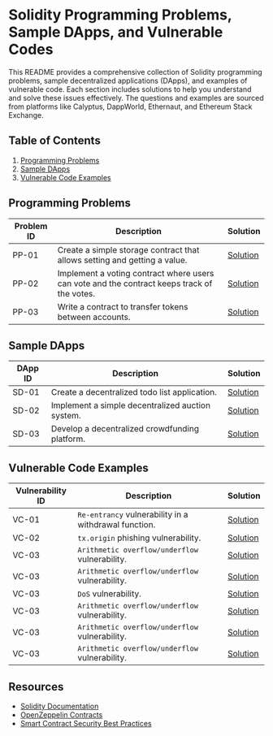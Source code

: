 # Solidity Programming Problems, Sample DApps, and Vulnerable Codes

This README provides a comprehensive collection of Solidity programming problems, sample decentralized applications (DApps), and examples of vulnerable code. Each section includes solutions to help you understand and solve these issues effectively. The questions and examples are sourced from platforms like Calyptus, DappWorld, Ethernaut, and Ethereum Stack Exchange.

## Table of Contents

1. [Programming Problems](#programming-problems)
2. [Sample DApps](#sample-dapps)
3. [Vulnerable Code Examples](#vulnerable-code-examples)

## Programming Problems

| Problem ID | Description | Solution |
|------------|-------------|----------|
| PP-01      | Create a simple storage contract that allows setting and getting a value. | [Solution](#simple-storage-contract) |
| PP-02      | Implement a voting contract where users can vote and the contract keeps track of the votes. | [Solution](#voting-contract) |
| PP-03      | Write a contract to transfer tokens between accounts. | [Solution](#token-transfer-contract) |


## Sample DApps

| DApp ID | Description | Solution |
|---------|-------------|----------|
| SD-01   | Create a decentralized todo list application. | [Solution](#todo-list-dapp) |
| SD-02   | Implement a simple decentralized auction system. | [Solution](#auction-dapp) |
| SD-03   | Develop a decentralized crowdfunding platform. | [Solution](#crowdfunding-dapp) |


## Vulnerable Code Examples

| Vulnerability ID | Description | Solution |
|------------------|-------------|----------|
| VC-01            | `Re-entrancy` vulnerability in a withdrawal function. | [Solution](https://github.com/varmakollu/90Code/tree/main/Vulnerability/Re-Entrancy) |
| VC-02            | `tx.origin` phishing vulnerability. | [Solution](https://github.com/varmakollu/90Code/tree/main/Vulnerability/Tx.origin) |
| VC-03            | `Arithmetic overflow/underflow` vulnerability. | [Solution](https://github.com/varmakollu/90Code/tree/main/Vulnerability/%20Insecure%20Arithmetic) |
| VC-03            | `Arithmetic overflow/underflow` vulnerability. | [Solution](#arithmetic-overflow-underflow) |
| VC-03            | `DoS` vulnerability. | [Solution](https://github.com/varmakollu/90Code/tree/main/Vulnerability/DoS%20Attack) |
| VC-03            | `Arithmetic overflow/underflow` vulnerability. | [Solution](#arithmetic-overflow-underflow) |
| VC-03            | `Arithmetic overflow/underflow` vulnerability. | [Solution](#arithmetic-overflow-underflow) |
| VC-03            | `Arithmetic overflow/underflow` vulnerability. | [Solution](#arithmetic-overflow-underflow) |


## Resources

- [Solidity Documentation](https://docs.soliditylang.org/)
- [OpenZeppelin Contracts](https://docs.openzeppelin.com/contracts/)
- [Smart Contract Security Best Practices](https://consensys.github.io/smart-contract-best-practices/)